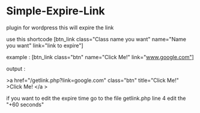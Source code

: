 # Simple-Expire-Link
plugin for wordpress this will expire the link

use this shortcode
[btn_link class="Class name you want" name="Name you want" link="link to expire"]

example :
[btn_link class="btn" name="Click Me!" link="www.google.com"]

output :

&gt;a href="/getlink.php?link=google.com" class="btn" title="Click Me!" &gt;Click Me! &lt;/a	&gt;

if you want to edit the expire time go to the file getlink.php line 4 edit the "+60 seconds"
